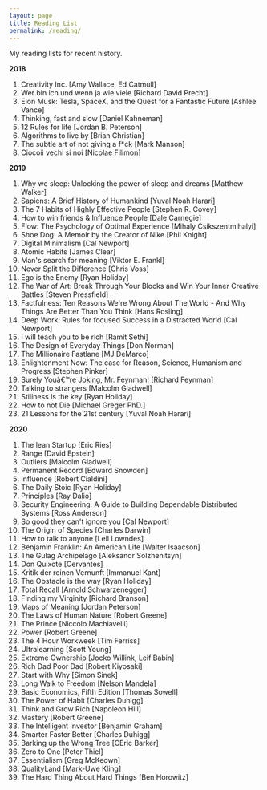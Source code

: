```yaml
---
layout: page
title: Reading List
permalink: /reading/
---
```


My reading lists for recent history. 

**2018** 

1.	Creativity Inc. [Amy Wallace, Ed Catmull]
2.	Wer bin ich und wenn ja wie viele [Richard David Precht]
3.	Elon Musk: Tesla, SpaceX, and the Quest for a Fantastic Future [Ashlee Vance]
4.	Thinking, fast and slow [Daniel Kahneman]
5.	12 Rules for life [Jordan B. Peterson]
6.	Algorithms to live by [Brian Christian]
7.	The subtle art of not giving a f*ck [Mark Manson]
8.	Ciocoii vechi si noi [Nicolae Filimon]


**2019** 

1.	Why we sleep: Unlocking the power of sleep and dreams [Matthew Walker]
2.	Sapiens: A Brief History of Humankind [Yuval Noah Harari]
3.	The 7 Habits of Highly Effective People [Stephen R. Covey]
4.	How to win friends & Influence People [Dale Carnegie]
5.	Flow: The Psychology of Optimal Experience [Mihaly Csikszentmihalyi]
6.	Shoe Dog: A Memoir by the Creator of Nike [Phil Knight]
7.	Digital Minimalism [Cal Newport]
8.	Atomic Habits [James Clear]
9.	Man's search for meaning [Viktor E. Frankl]
10.	Never Split the Difference [Chris Voss]
11.	Ego is the Enemy [Ryan Holiday]
12.	The War of Art: Break Through Your Blocks and Win Your Inner Creative Battles [Steven Pressfield]
13.	Factfulness: Ten Reasons We're Wrong About The World - And Why Things Are Better Than You Think [Hans Rosling]
14.	Deep Work: Rules for focused Success in a Distracted World [Cal Newport]
15.	I will teach you to be rich [Ramit Sethi]
16.	The Design of Everyday Things [Don Norman]
17.	The Millionaire Fastlane [MJ DeMarco]
18.	Enlightenment Now: The case for Reason, Science, Humanism and Progress [Stephen Pinker]
19.	Surely Youâ€™re Joking, Mr. Feynman! [Richard Feynman]
20.	Talking to strangers [Malcolm Gladwell]
21.	Stillness is the key [Ryan Holiday]
22.	How to not Die [Michael Greger PhD.]
23.	21 Lessons for the 21st century [Yuval Noah Harari]

**2020** 

1.	The lean Startup [Eric Ries]
2.	Range [David Epstein]
3.	Outliers [Malcolm Gladwell]
4.	Permanent Record [Edward Snowden]
5.	Influence [Robert Cialdini]
6.	The Daily Stoic [Ryan Holiday]
7.	Principles [Ray Dalio]
8.	Security Engineering: A Guide to Building Dependable Distributed Systems [Ross Anderson]
9.	So good they can't ignore you [Cal Newport]
10.	The Origin of Species [Charles Darwin]
11.	How to talk to anyone [Leil Lowndes]
12.	Benjamin Franklin: An American Life [Walter Isaacson]
13.	The Gulag Archipelago [Aleksandr Solzhenitsyn]
14.	Don Quixote [Cervantes]
15.	Kritik der reinen Vernunft [Immanuel Kant]
16.	The Obstacle is the way [Ryan Holiday]
17.	Total Recall [Arnold Schwarzenegger]
18.	Finding my Virginity [Richard Branson]
19.	Maps of Meaning [Jordan Peterson]
20.	The Laws of Human Nature [Robert Greene]
21.	The Prince [Niccolo Machiavelli]
22.	Power [Robert Greene]
23.	The 4 Hour Workweek [Tim Ferriss]
24.	Ultralearning [Scott Young]
25.	Extreme Ownership [Jocko Willink, Leif Babin]
26.	Rich Dad Poor Dad [Robert Kiyosaki]
27.	Start with Why [Simon Sinek]
28.	Long Walk to Freedom [Nelson Mandela]
29.	Basic Economics, Fifth Edition [Thomas Sowell]
30.	The Power of Habit [Charles Duhigg]
31.	Think and Grow Rich [Napoleon Hill]
32.	Mastery [Robert Greene]
33.	The Intelligent Investor [Benjamin Graham]
34.	Smarter Faster Better [Charles Duhigg]
35.	Barking up the Wrong Tree [CEric Barker]
36.	Zero to One [Peter Thiel]
37.	Essentialism [Greg McKeown]
38.	QualityLand [Mark-Uwe Kling]
39.	The Hard Thing About Hard Things [Ben Horowitz]
